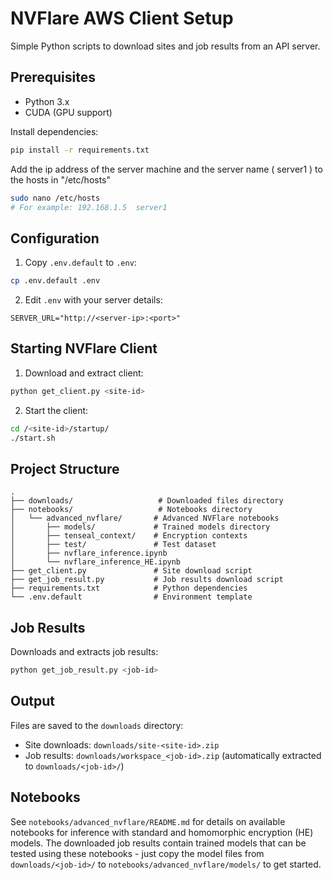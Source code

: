# NVFlare AWS Client Setup

Simple Python scripts to download sites and job results from an API server.

## Prerequisites

- Python 3.x
- CUDA (GPU support)

Install dependencies:

```bash
pip install -r requirements.txt
```

Add the ip address of the server machine and the server name ( server1 ) to the hosts in "/etc/hosts"

```bash
sudo nano /etc/hosts
# For example: 192.168.1.5  server1
```

## Configuration

1. Copy `.env.default` to `.env`:

```bash
cp .env.default .env
```

2. Edit `.env` with your server details:

```
SERVER_URL="http://<server-ip>:<port>"
```

## Starting NVFlare Client

1. Download and extract client:

```bash
python get_client.py <site-id>
```

2. Start the client:

```bash
cd /<site-id>/startup/
./start.sh
```

## Project Structure

```
.
├── downloads/                   # Downloaded files directory
├── notebooks/                   # Notebooks directory
│   └── advanced_nvflare/       # Advanced NVFlare notebooks
│       ├── models/             # Trained models directory
│       ├── tenseal_context/    # Encryption contexts
│       ├── test/               # Test dataset
│       ├── nvflare_inference.ipynb
│       └── nvflare_inference_HE.ipynb
├── get_client.py               # Site download script
├── get_job_result.py           # Job results download script
├── requirements.txt            # Python dependencies
└── .env.default                # Environment template
```

## Job Results

Downloads and extracts job results:

```bash
python get_job_result.py <job-id>
```

## Output

Files are saved to the `downloads` directory:

- Site downloads: `downloads/site-<site-id>.zip`
- Job results: `downloads/workspace_<job-id>.zip` (automatically extracted to `downloads/<job-id>/`)

## Notebooks

See `notebooks/advanced_nvflare/README.md` for details on available notebooks for inference with standard and homomorphic encryption (HE) models. The downloaded job results contain trained models that can be tested using these notebooks - just copy the model files from `downloads/<job-id>/` to `notebooks/advanced_nvflare/models/` to get started.
